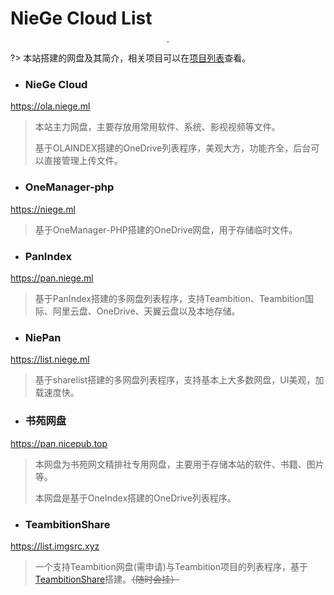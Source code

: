 # NieGe Cloud List

<div style="text-align:center"><img src="https://cdn.jsdelivr.net/gh/love2wind/cloudimg/img/29ee4f1dcca07c8a1fc1a6968cc4f732.png" style="zoom:20%;" /></div>

?> 本站搭建的网盘及其简介，相关项目可以在[项目列表](./ziyuan/githubPJ.md)查看。

- ### NieGe Cloud

https://ola.niege.ml

> 本站主力网盘，主要存放用常用软件、系统、影视视频等文件。
>
> 基于OLAINDEX搭建的OneDrive列表程序，美观大方，功能齐全，后台可以直接管理上传文件。

- ### OneManager-php

https://niege.ml

> 基于OneManager-PHP搭建的OneDrive网盘，用于存储临时文件。

- ###  PanIndex

https://pan.niege.ml

> 基于PanIndex搭建的多网盘列表程序，支持Teambition、Teambition国际、阿里云盘、OneDrive、天翼云盘以及本地存储。

- ### NiePan

https://list.niege.ml

> 基于sharelist搭建的多网盘列表程序，支持基本上大多数网盘，UI美观，加载速度快。

- ### 书苑网盘

https://pan.nicepub.top

> 本网盘为书苑网文精排社专用网盘，主要用于存储本站的软件、书籍、图片等。
>
> 本网盘是基于OneIndex搭建的OneDrive列表程序。

- ### TeambitionShare

https://list.imgsrc.xyz

> 一个支持Teambition网盘(需申请)与Teambition项目的列表程序，基于[TeambitionShare](https://github.com/FlxSNX/TeambitionShare)搭建。~~（随时会挂）~~

